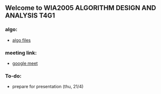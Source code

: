 ## Welcome to WIA2005 ALGORITHM DESIGN AND ANALYSIS  T4G1


### algo:
- [algo files](https://github.com/ftp7/um-2022/tree/main/um-algo)

### meeting link:
- [google meet](https://meet.google.com/jbq-gcgh-ubd)

### To-do:
- prepare for presentation (thu, 21/4)
